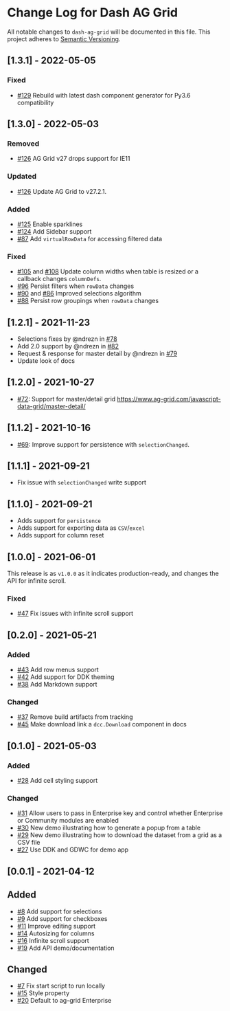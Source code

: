 # Change Log for Dash AG Grid

All notable changes to `dash-ag-grid` will be documented in this file.
This project adheres to [Semantic Versioning](https://semver.org/).

## [1.3.1] - 2022-05-05

### Fixed

- [#129](https://github.com/plotly/dash-ag-grid/pull/129) Rebuild with latest dash component generator for Py3.6 compatibility

## [1.3.0] - 2022-05-03

### Removed

- [#126](https://github.com/plotly/dash-ag-grid/pull/126) AG Grid v27 drops support for IE11

### Updated

- [#126](https://github.com/plotly/dash-ag-grid/pull/126) Update AG Grid to v27.2.1.

### Added

- [#125](https://github.com/plotly/dash-ag-grid/pull/125) Enable sparklines
- [#124](https://github.com/plotly/dash-ag-grid/pull/124) Add Sidebar support
- [#87](https://github.com/plotly/dash-ag-grid/pull/87) Add `virtualRowData` for accessing filtered data

### Fixed

- [#105](https://github.com/plotly/dash-ag-grid/pull/105) and [#108](https://github.com/plotly/dash-ag-grid/pull/108) Update column widths when table is resized or a callback changes `columnDefs`.
- [#96](https://github.com/plotly/dash-ag-grid/pull/96) Persist filters when `rowData` changes
- [#90](https://github.com/plotly/dash-ag-grid/pull/90) and [#86](https://github.com/plotly/dash-ag-grid/pull/86) Improved selections algorithm
- [#88](https://github.com/plotly/dash-ag-grid/pull/88) Persist row groupings when `rowData` changes

## [1.2.1] - 2021-11-23

- Selections fixes by @ndrezn in [#78](https://github.com/plotly/dash-ag-grid/pull/78)
- Add 2.0 support by @ndrezn in [#82](https://github.com/plotly/dash-ag-grid/pull/82)
- Request & response for master detail by @ndrezn in [#79](https://github.com/plotly/dash-ag-grid/pull/79)
- Update look of docs

## [1.2.0] - 2021-10-27

- [#72](https://github.com/plotly/dash-ag-grid/pull/72): Support for master/detail grid https://www.ag-grid.com/javascript-data-grid/master-detail/

## [1.1.2] - 2021-10-16

- [#69](https://github.com/plotly/dash-ag-grid/pull/69): Improve support for persistence with `selectionChanged`.

## [1.1.1] - 2021-09-21

- Fix issue with `selectionChanged` write support

## [1.1.0] - 2021-09-21

- Adds support for `persistence`
- Adds support for exporting data as `CSV`/`excel`
- Adds support for column reset

## [1.0.0] - 2021-06-01

This release is as `v1.0.0` as it indicates production-ready, and changes the API for infinite scroll.

### Fixed

-   [#47](https://github.com/plotly/dash-ag-grid/pull/47) Fix issues with infinite scroll support

## [0.2.0] - 2021-05-21

### Added

-   [#43](https://github.com/plotly/dash-ag-grid/pull/43) Add row menus support
-   [#42](https://github.com/plotly/dash-ag-grid/pull/43) Add support for DDK theming
-   [#38](https://github.com/plotly/dash-ag-grid/pull/38) Add Markdown support

### Changed

-   [#37](https://github.com/plotly/dash-ag-grid/pull/37) Remove build artifacts from tracking
-   [#45](https://github.com/plotly/dash-ag-grid/pull/45) Make download link a `dcc.Download` component in docs

## [0.1.0] - 2021-05-03

### Added

-   [#28](https://github.com/plotly/dash-ag-grid/pull/28) Add cell styling support

### Changed

-   [#31](https://github.com/plotly/dash-ag-grid/pull/31) Allow users to pass in Enterprise key and control whether Enterprise or Community modules are enabled
-   [#30](https://github.com/plotly/dash-ag-grid/pull/30) New demo illustrating how to generate a popup from a table
-   [#29](https://github.com/plotly/dash-ag-grid/pull/29) New demo illustrating how to download the dataset from a grid as a CSV file
-   [#27](https://github.com/plotly/dash-ag-grid/pull/27) Use DDK and GDWC for demo app

## [0.0.1] - 2021-04-12

## Added

-   [#8](https://github.com/plotly/dash-ag-grid/pull/8) Add support for selections
-   [#9](https://github.com/plotly/dash-ag-grid/pull/9) Add support for checkboxes
-   [#11](https://github.com/plotly/dash-ag-grid/pull/11) Improve editing support
-   [#14](https://github.com/plotly/dash-ag-grid/pull/14) Autosizing for columns
-   [#16](https://github.com/plotly/dash-ag-grid/pull/16) Infinite scroll support
-   [#19](https://github.com/plotly/dash-ag-grid/pull/19) Add API demo/documentation

## Changed

-   [#7](https://github.com/plotly/dash-ag-grid/pull/7) Fix start script to run locally
-   [#15](https://github.com/plotly/dash-ag-grid/pull/15) Style property
-   [#20](https://github.com/plotly/dash-ag-grid/pull/20) Default to ag-grid Enterprise

